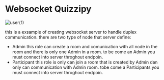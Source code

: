 # Websocket Quizzipy
![user(1)](https://user-images.githubusercontent.com/56477571/204069056-c4b3bede-43f4-4fb7-a5b8-0f2e718b14bd.jpg)

this is a exsample of creating websocket server to handle duplex communication.
there are two type of node that server define:
- Admin this role can create a room and comunication with all node in the room and there is only one Admin in a room.
to be come an Admin you must connect into server throghout endpoin.
- Participant this role is only can join a room that is created by Admin dan only can communication with Admin room.
tobe come a Participants you must connect into server throghout endpoin.


